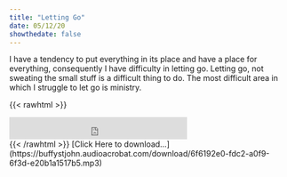 ```yaml
---
title: "Letting Go"
date: 05/12/20
showthedate: false
---
```


I have a tendency to put everything in its place and have a place for everything, consequently I have difficulty in letting go. Letting go, not sweating the small stuff is a difficult thing to do. The most difficult area in which I struggle to let go is ministry.
<!--more-->
{{< rawhtml >}}
<iframe width='320px' height='40px' src='https://www.audioacrobat.com/tplay/B5e441d9a3df43642ae2a910a1e5ab45eNh0vFTYGJjkqCxxeRWteYFBUVVVJSBYEPUgSeDZ+UFA' frameBorder='0'></iframe><br>
{{< /rawhtml >}}
[Click Here to download&hellip;](https://buffystjohn.audioacrobat.com/download/6f6192e0-fdc2-a0f9-6f3d-e20b1a1517b5.mp3)